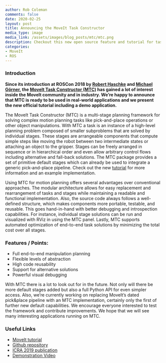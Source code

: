 ```yaml
---
author: Rob Coleman
comments: false
date: 2020-02-25
layout: post
title: Announcing the MoveIt Task Constructor
media_type: image
media_link: /assets/images/blog_posts/mtc/mtc.png
description: Checkout this new open source feature and tutorial for task planning
categories:
- MoveIt
- ROS
---
```


### Introduction

<b>Since its introduction at ROSCon 2018 by <a href="https://github.com/rhaschke" target="_blank">Robert Haschke</a> and <a href="https://github.com/v4hn" target="_blank">Michael Görner</a>, the <a href="https://github.com/ros-planning/moveit_task_constructor" target="_blank">MoveIt Task Constructor (MTC)</a> has gained a lot of interest inside the MoveIt community and in industry. We’re happy to announce that MTC is ready to be used in real-world applications and we present the new official tutorial including a demo application.</b>

The MoveIt Task Constructor (MTC) is a multi-stage planning framework for solving complex motion planning tasks like pick-and-place operations or other object manipulations. With MTC a task is an instance of a high-level planning problem composed of smaller subproblems that are solved by individual stages. These stages are arrangeable components that compute simple steps like moving the robot between two intermediate states or attaching an object to the gripper. Stages can be freely arranged in sequence or in hierarchical order and even allow arbitrary control flows including alternative and fall-back solutions. The MTC package provides a set of primitive default stages which can already be used to integrate a generic pick-and-place pipeline. Check out the new <a href="https://ros-planning.github.io/moveit_tutorials/doc/moveit_task_constructor/moveit_task_constructor_tutorial.html" target="_blank">tutorial</a> for more information and an example implementation.

Using MTC for motion planning offers several advantages over conventional approaches. The modular architecture allows for easy replacement and rearrangement of tasks and stages while maintaining a readable and functional implementation. Also, the source code always follows a well-defined structure, which makes components more portable, testable, and reusable. This goes hand-in-hand with better debugging and introspection capabilities. For instance, individual stage solutions can be run and visualized with RViz in using the MTC panel. Lastly, MTC supports automated optimization of end-to-end task solutions by minimizing the total cost over all stages.

### Features / Points:

* Full end-to-end manipulation planning
* Flexible levels of abstraction
* High code reusability
* Support for alternative solutions
* Powerful visual debugging

With MTC there is a lot to look out for in the future. Not only will there be more default stages added but also a full Python API for even simpler access. Also, we’re currently working on replacing MoveIt’s dated pick&place pipeline with an MTC implementation, certainly only the first of further new default capabilities. We encourage everyone interested to test the framework and contribute improvements. We hope that we will see many interesting applications running on MTC.

### Useful Links

* <a href="https://ros-planning.github.io/moveit_tutorials/doc/moveit_task_constructor/moveit_task_constructor_tutorial.html" target="_blank">MoveIt tutorial</a>
* <a href="https://github.com/ros-planning/moveit_task_constructor" target="_blank">Github repository</a>
* <a href="https://pub.uni-bielefeld.de/download/2918864/2933599/paper.pdf" target="_blank">ICRA 2019 publication</a>
* <a href="https://www.youtube.com/watch?v=fCORKVYsdDI" target="_blank">Demonstration Video</a>
